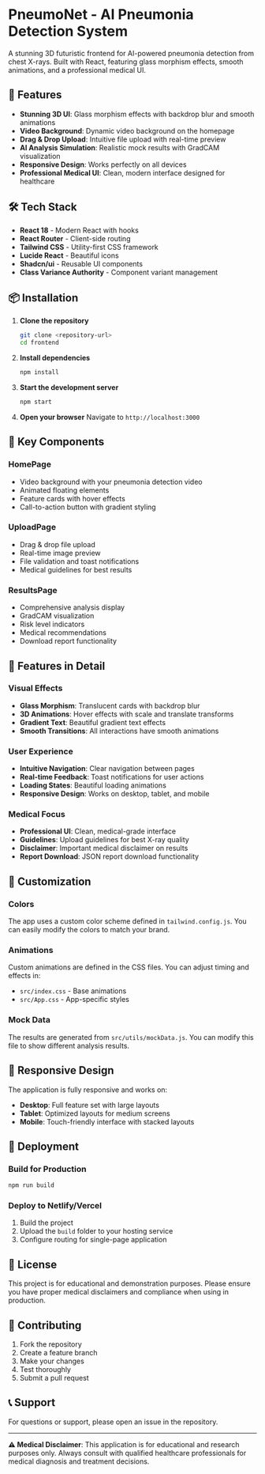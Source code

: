 # PneumoNet - AI Pneumonia Detection System

A stunning 3D futuristic frontend for AI-powered pneumonia detection from chest X-rays. Built with React, featuring glass morphism effects, smooth animations, and a professional medical UI.

## 🚀 Features

- **Stunning 3D UI**: Glass morphism effects with backdrop blur and smooth animations
- **Video Background**: Dynamic video background on the homepage
- **Drag & Drop Upload**: Intuitive file upload with real-time preview
- **AI Analysis Simulation**: Realistic mock results with GradCAM visualization
- **Responsive Design**: Works perfectly on all devices
- **Professional Medical UI**: Clean, modern interface designed for healthcare

## 🛠️ Tech Stack

- **React 18** - Modern React with hooks
- **React Router** - Client-side routing
- **Tailwind CSS** - Utility-first CSS framework
- **Lucide React** - Beautiful icons
- **Shadcn/ui** - Reusable UI components
- **Class Variance Authority** - Component variant management

## 📦 Installation

1. **Clone the repository**

   ```bash
   git clone <repository-url>
   cd frontend
   ```

2. **Install dependencies**

   ```bash
   npm install
   ```

3. **Start the development server**

   ```bash
   npm start
   ```

4. **Open your browser**
   Navigate to `http://localhost:3000`

## 🎨 Key Components

### HomePage

- Video background with your pneumonia detection video
- Animated floating elements
- Feature cards with hover effects
- Call-to-action button with gradient styling

### UploadPage

- Drag & drop file upload
- Real-time image preview
- File validation and toast notifications
- Medical guidelines for best results

### ResultsPage

- Comprehensive analysis display
- GradCAM visualization
- Risk level indicators
- Medical recommendations
- Download report functionality

## 🎯 Features in Detail

### Visual Effects

- **Glass Morphism**: Translucent cards with backdrop blur
- **3D Animations**: Hover effects with scale and translate transforms
- **Gradient Text**: Beautiful gradient text effects
- **Smooth Transitions**: All interactions have smooth animations

### User Experience

- **Intuitive Navigation**: Clear navigation between pages
- **Real-time Feedback**: Toast notifications for user actions
- **Loading States**: Beautiful loading animations
- **Responsive Design**: Works on desktop, tablet, and mobile

### Medical Focus

- **Professional UI**: Clean, medical-grade interface
- **Guidelines**: Upload guidelines for best X-ray quality
- **Disclaimer**: Important medical disclaimer on results
- **Report Download**: JSON report download functionality

## 🔧 Customization

### Colors

The app uses a custom color scheme defined in `tailwind.config.js`. You can easily modify the colors to match your brand.

### Animations

Custom animations are defined in the CSS files. You can adjust timing and effects in:

- `src/index.css` - Base animations
- `src/App.css` - App-specific styles

### Mock Data

The results are generated from `src/utils/mockData.js`. You can modify this file to show different analysis results.

## 📱 Responsive Design

The application is fully responsive and works on:

- **Desktop**: Full feature set with large layouts
- **Tablet**: Optimized layouts for medium screens
- **Mobile**: Touch-friendly interface with stacked layouts

## 🚀 Deployment

### Build for Production

```bash
npm run build
```

### Deploy to Netlify/Vercel

1. Build the project
2. Upload the `build` folder to your hosting service
3. Configure routing for single-page application

## 📄 License

This project is for educational and demonstration purposes. Please ensure you have proper medical disclaimers and compliance when using in production.

## 🤝 Contributing

1. Fork the repository
2. Create a feature branch
3. Make your changes
4. Test thoroughly
5. Submit a pull request

## 📞 Support

For questions or support, please open an issue in the repository.

---

**⚠️ Medical Disclaimer**: This application is for educational and research purposes only. Always consult with qualified healthcare professionals for medical diagnosis and treatment decisions.
